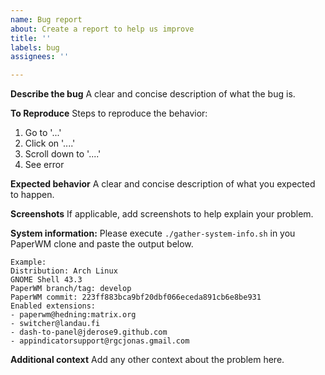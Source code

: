 ```yaml
---
name: Bug report
about: Create a report to help us improve
title: ''
labels: bug
assignees: ''

---
```


**Describe the bug**
A clear and concise description of what the bug is.

**To Reproduce**
Steps to reproduce the behavior:
1. Go to '...'
2. Click on '....'
3. Scroll down to '....'
4. See error

**Expected behavior**
A clear and concise description of what you expected to happen.

**Screenshots**
If applicable, add screenshots to help explain your problem.

**System information:**
Please execute `./gather-system-info.sh` in you PaperWM clone and paste the output below.

```
Example:
Distribution: Arch Linux
GNOME Shell 43.3
PaperWM branch/tag: develop
PaperWM commit: 223ff883bca9bf20dbf066eceda891cb6e8be931
Enabled extensions:
- paperwm@hedning:matrix.org
- switcher@landau.fi
- dash-to-panel@jderose9.github.com
- appindicatorsupport@rgcjonas.gmail.com
```

**Additional context**
Add any other context about the problem here.
